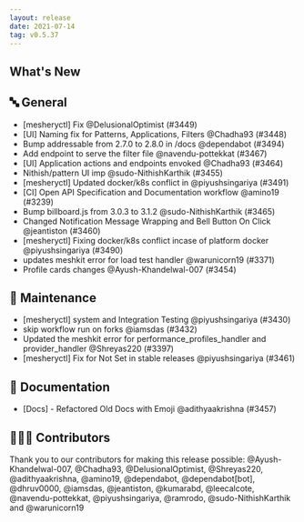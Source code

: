 ```yaml
---
layout: release
date: 2021-07-14
tag: v0.5.37
---
```


## What's New

## 🔤 General

- [mesheryctl] Fix @DelusionalOptimist (#3449)
- [UI] Naming fix for Patterns, Applications, Filters @Chadha93 (#3448)
- Bump addressable from 2.7.0 to 2.8.0 in /docs @dependabot (#3494)
- Add endpoint to serve the filter file @navendu-pottekkat (#3467)
- [UI] Application actions and endpoints envoked @Chadha93 (#3464)
- Nithish/pattern UI imp @sudo-NithishKarthik (#3455)
- [mesheryctl] Updated docker/k8s conflict in @piyushsingariya (#3491)
- [CI] Open API Specification and Documentation workflow @amino19 (#3239)
- Bump billboard.js from 3.0.3 to 3.1.2 @sudo-NithishKarthik (#3465)
- Changed Notification Message Wrapping and Bell Button On Click @jeantiston (#3460)
- [mesheryctl] Fixing docker/k8s conflict incase of platform docker @piyushsingariya (#3490)
- updates meshkit error for load test handler @warunicorn19 (#3371)
- Profile cards changes @Ayush-Khandelwal-007 (#3454)

## 🧰 Maintenance

- [mesheryctl] system and Integration Testing @piyushsingariya (#3430)
- skip workflow run on forks @iamsdas (#3432)
- Updated the meshkit error for performance_profiles_handler and provider_handler @Shreyas220 (#3397)
- [mesheryctl] Fix for Not Set in stable releases @piyushsingariya (#3461)

## 📖 Documentation

- [Docs] - Refactored Old Docs with Emoji @adithyaakrishna (#3457)

## 👨🏽‍💻 Contributors

Thank you to our contributors for making this release possible:
@Ayush-Khandelwal-007, @Chadha93, @DelusionalOptimist, @Shreyas220, @adithyaakrishna, @amino19, @dependabot, @dependabot[bot], @dhruv0000, @iamsdas, @jeantiston, @kumarabd, @leecalcote, @navendu-pottekkat, @piyushsingariya, @ramrodo, @sudo-NithishKarthik and @warunicorn19

